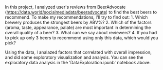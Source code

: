 In this project, I analyzed user's reviews from BeerAdvocate (https://data.world/socialmediadata/beeradvocate) to find the best beers to recommend. To make my recommendations, I'll try to find out:
    1. Which brewery produces the strongest beers by ABV%?
    2. Which of the factors (aroma, taste, appearance, palate) are most important in determining the overall quality of a beer?
    3. What can we say about reviewers?
    4. If you had to pick up only 3 beers to recommend using only this data, which would you pick?
    
Using the data, I analazed factors that correlated with overall impression, and did some exploratory visualization and analysis. You can see the exploratory data analysis in the 'DataExploration.ipunb' notebook above.